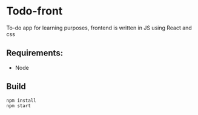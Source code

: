# Todo-front
To-do app for learning purposes, frontend is written in JS using React and css 

## Requirements:
* Node

## Build
```shell
npm install
npm start
```
